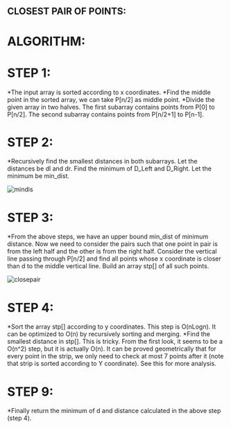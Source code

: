 ## CLOSEST PAIR OF POINTS:

# ALGORITHM:

# STEP 1:

*The input array is sorted according to x coordinates.
*Find the middle point in the sorted array, we can take P[n/2] as middle point.
*Divide the given array in two halves. The first subarray contains points from P[0] to P[n/2]. The second subarray contains points from P[n/2+1] to P[n-1].

# STEP 2:

*Recursively find the smallest distances in both subarrays. Let the distances be dl and dr. Find the minimum of D_Left and D_Right. Let the minimum be min_dist.

![mindis](https://user-images.githubusercontent.com/69573313/90012430-faeeb180-dcc0-11ea-97ec-5dc8ff0180a4.png)

# STEP 3:

*From the above steps, we have an upper bound min_dist of minimum distance. Now we need to consider the pairs such that one point in pair is from the left half and the other is from the right half. Consider the vertical line passing through P[n/2] and find all points whose x coordinate is closer than d to the middle vertical line. Build an array stp[] of all such points.

![closepair](https://user-images.githubusercontent.com/69573313/90012559-3ab59900-dcc1-11ea-8331-5449e4fa26b5.png)


# STEP 4:

*Sort the array stp[] according to y coordinates. This step is O(nLogn). It can be optimized to O(n) by recursively sorting and merging.
*Find the smallest distance in stp[]. This is tricky. From the first look, it seems to be a O(n^2) step, but it is actually O(n). It can be proved geometrically that for every point in the strip, we only need to check at most 7 points after it (note that strip is sorted according to Y coordinate). See this for more analysis.

# STEP 9:

*Finally return the minimum of d and distance calculated in the above step (step 4).
